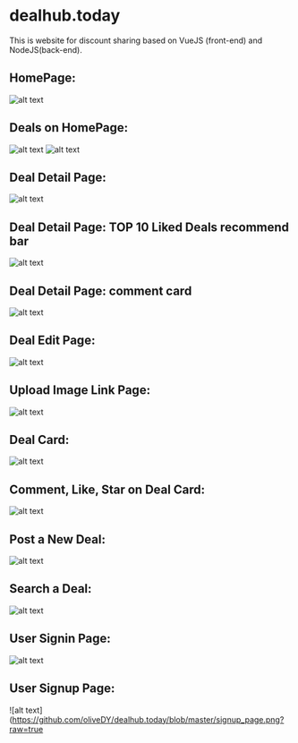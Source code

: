 # dealhub.today
This is website for discount sharing based on VueJS (front-end) and NodeJS(back-end).
## HomePage:
![alt text](https://github.com/oliveDY/dealhub.today/blob/master/HomePage.png?raw=true)

## Deals on HomePage:
![alt text](https://github.com/oliveDY/dealhub.today/blob/master/deals_on_homepage1.png?raw=true)
![alt text](https://github.com/oliveDY/dealhub.today/blob/master/deals_on_homepage2.png?raw=true)

## Deal Detail Page:
![alt text](https://github.com/oliveDY/dealhub.today/blob/master/deal_detailpage.png?raw=true)

## Deal Detail Page: TOP 10 Liked Deals recommend bar
![alt text](https://github.com/oliveDY/dealhub.today/blob/master/TOP_10_liked_deals.png?raw=true)

## Deal Detail Page: comment card
![alt text](https://github.com/oliveDY/dealhub.today/blob/master/comment_card.png?raw=true)

## Deal Edit Page:
![alt text](https://github.com/oliveDY/dealhub.today/blob/master/deal_editpage.png?raw=true)

## Upload Image Link Page:
![alt text](https://github.com/oliveDY/dealhub.today/blob/master/imagelink_upload.png?raw=true)

## Deal Card:
![alt text](https://github.com/oliveDY/dealhub.today/blob/master/deal_card.png?raw=true)

## Comment, Like, Star on Deal Card:
![alt text](https://github.com/oliveDY/dealhub.today/blob/master/dealcard_like_save_comments.png?raw=true)

## Post a New Deal:
![alt text](https://github.com/oliveDY/dealhub.today/blob/master/post_newdeal.png?raw=true)

## Search a Deal:
![alt text](https://github.com/oliveDY/dealhub.today/blob/master/searchbar.png?raw=true)

## User Signin Page:
![alt text](https://github.com/oliveDY/dealhub.today/blob/master/signin_page.png?raw=true)

## User Signup Page:
![alt text](https://github.com/oliveDY/dealhub.today/blob/master/signup_page.png?raw=true


